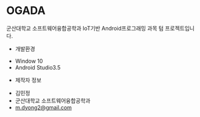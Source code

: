 # OGADA

군산대학교 소프트웨어융합공학과 IoT기반 Android프로그래밍 과목 텀 프로젝트입니다.


- 개발환경
* Window 10
* Android Studio3.5

- 제작자 정보
* 김민정
* 군산대학교 소프트웨어융합공학과
* m.dyong2@gmail.com
